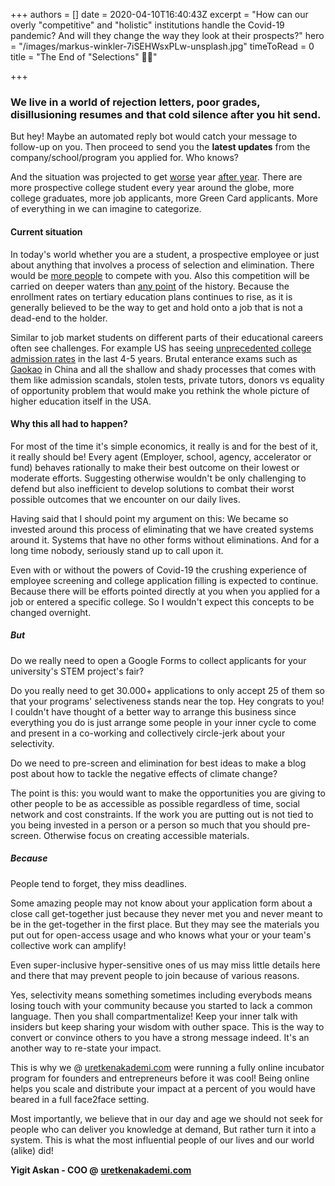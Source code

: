 +++
authors = []
date = 2020-04-10T16:40:43Z
excerpt = "How can our overly \"competitive\" and \"holistic\" institutions handle the Covid-19 pandemic? And will they change the way they look at their prospects?"
hero = "/images/markus-winkler-7iSEHWsxPLw-unsplash.jpg"
timeToRead = 0
title = "The End of \"Selections\" 🤷‍♂️️"

+++
### We live in a world of rejection letters, poor grades, disillusioning resumes and that cold silence after you hit send.

But hey! Maybe an automated reply bot would catch your message to follow-up on you. Then proceed to send you the **latest updates** from the company/school/program you applied for. Who knows?

And the situation was projected to get [worse](https://www.vox.com/recode/2019/12/12/20993665/artificial-intelligence-ai-job-screen) year [after year](https://www.usnews.com/best-colleges/rankings). There are more prospective college student every year around the globe, more college graduates, more job applicants, more Green Card applicants. More of everything in we can imagine to categorize.

#### Current situation

In today's world whether you are a student, a prospective employee or just about anything that involves a process of selection and elimination. There would be [more people](https://www.theguardian.com/education/2020/apr/10/recruitment-is-on-hold-the-students-graduating-into-the-covid-19-recession) to compete with you. Also this competition will be carried on deeper waters than [any point](https://data.worldbank.org/indicator/se.ter.enrr) of the history. Because the enrollment rates on tertiary education plans continues to rise, as it is generally believed to be the way to get and hold onto a job that is not a dead-end to the holder.

Similar to job market students on different parts of their educational careers often see challenges. For example US has seeing [unprecedented college admission rates](https://www.usnews.com/best-colleges/rankings/lowest-acceptance-rate) in the last 4-5 years. Brutal enterance exams such as [Gaokao](https://en.wikipedia.org/wiki/National_College_Entrance_Examination) in China and all the shallow and shady processes that comes with them like admission scandals, stolen tests, private tutors, donors vs equality of opportunity problem that would make you rethink the whole picture of higher education itself in the USA.

#### Why this all had to happen?

For most of the time it's simple economics, it really is and for the best of it, it really should be! Every agent (Employer, school, agency, accelerator or fund) behaves rationally to make their best outcome on their lowest or moderate efforts. Suggesting otherwise wouldn't be only challenging to defend but also inefficient to develop solutions to combat their worst possible outcomes that we encounter on our daily lives.

Having said that I should point my argument on this: We became so invested around this process of eliminating that we have created systems around it. Systems that have no other forms without eliminations. And for a long time nobody, seriously stand up to call upon it.

Even with or without the powers of Covid-19 the crushing experience of employee screening and college application filling is expected to continue. Because there will be efforts pointed directly at you when you applied for a job or entered a specific college. So I wouldn't expect this concepts to be changed overnight.

##### But

Do we really need to open a Google Forms to collect applicants for your university's STEM project's fair?

Do you really need to get 30.000+ applications to only accept 25 of them so that your programs' selectiveness stands near the top. Hey congrats to you! I couldn't have thought of a better way to arrange this business since everything you do is just arrange some people in your inner cycle to come and present in a co-working and collectively circle-jerk about your selectivity.

Do we need to pre-screen and elimination for best ideas to make a blog post about how to tackle the negative effects of climate change?

The point is this: you would want to make the opportunities you are giving to other people to be as accessible as possible regardless of time, social network and cost constraints. If the work you are putting out is not tied to you being invested in a person or a person so much that you should pre-screen. Otherwise focus on creating accessible materials.

##### Because

People tend to forget, they miss deadlines.

Some amazing people may not know about your application form about a close call get-together just because they never met you and never meant to be in the get-together in the first place. But they may see the materials you put out for open-access usage and who knows what your or your team's collective work can amplify!

Even super-inclusive hyper-sensitive ones of us may miss little details here and there that may prevent people to join because of various reasons.

Yes, selectivity means something sometimes including everybods means losing touch with your community because you started to lack a common language. Then you shall compartmentalize! Keep your inner talk with insiders but keep sharing your wisdom with outher space. This is the way to convert or convince others to you have a strong message indeed. It's an another way to re-state your impact.

This is why we @ [uretkenakademi.com](https://uretkenakademi.com) were running a fully online incubator program for founders and entrepreneurs before it was cool! Being online helps you scale and distribute your impact at a percent of you would have beared in a full face2face setting.

Most importantly, we believe that in our day and age we should not seek for people who can deliver you knowledge at demand, But rather turn it into a system. This is what the most influential people of our lives and our world (alike) did!

**Yigit Askan - COO @** [**uretkenakademi.com**](https://uretkenakademi.com)